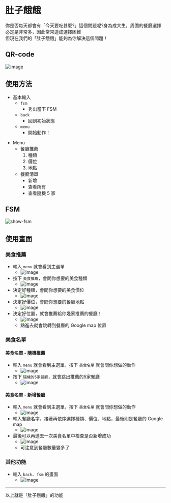 # 肚子餓餓
你是否每天都會有「今天要吃甚麼?」這個問題呢?身為成大生，周圍的餐廳選擇必定是非常多，因此常常造成選擇困難\
但現在我們的「肚子餓餓」能夠為你解決這個問題！

## QR-code
![image](https://user-images.githubusercontent.com/47287400/209559292-dc501fb0-ee38-4139-82d9-4d078eb9a461.png)

## 使用方法
* 基本輸入
	* `fsm`
		* 秀出當下 FSM
	* `back`
		* 回到初始狀態
	* `menu`
		* 開始動作！
- Menu
    - 餐廳推薦
        1. 種類
        2. 價位
        3. 地點
    - 餐廳清單
        - 新增
        - 查看所有
        - 查看隨機 5 家

## FSM
![show-fsm](https://user-images.githubusercontent.com/47287400/209556133-8a2390ba-7be8-44e8-a315-bc96dcba9622.jpg)

## 使用畫面
### 美食推薦
* 輸入 `menu` 就會看到主選單
	* ![image](https://user-images.githubusercontent.com/47287400/209556639-2162bc74-310c-417d-a682-7e35d77fcab0.png)
* 按下 `美食推薦`，會問你想要的美食種類
	* ![image](https://user-images.githubusercontent.com/47287400/209556733-478cfccd-e3ce-4297-bcf2-c58edc439807.png)
* 決定好種類，會問你想要的美食價位
	* ![image](https://user-images.githubusercontent.com/47287400/209557224-b5910bfb-51d7-40ee-9961-eb590bf2dc04.png)
* 決定好價位，會問你想要的餐廳地點
	* ![image](https://user-images.githubusercontent.com/47287400/209557297-f09c2ba8-51e6-4b2f-b84c-079df456e265.png)
* 決定好位置，就會推薦給你幾家推薦的餐廳！
	* ![image](https://user-images.githubusercontent.com/47287400/209557358-a7e24d1f-7b53-444c-96a9-c8fac96b2bcc.png)
	* 點進去就會跳轉到餐廳的 Google map 位置
### 美食名單
#### 美食名單 - 隨機推薦
* 輸入 `menu` 就會看到主選單，按下 `美食名單` 就會問你想做的動作
	* ![image](https://user-images.githubusercontent.com/47287400/209557459-dfccb3de-dec1-41c6-8e4e-0a4beac4742d.png)
* 按下 `隨機的5家餐廳`，就會跳出推薦的5家餐廳
	* ![image](https://user-images.githubusercontent.com/47287400/209557564-83056044-d0a5-4e74-b967-9c98ab192c59.png)
#### 美食名單 - 新增餐廳
* 輸入 `menu` 就會看到主選單，按下 `美食名單` 就會問你想做的動作
	* ![image](https://user-images.githubusercontent.com/47287400/209557857-7c2ab0fc-8005-4b0e-b0ec-f771a9394af0.png)
* 輸入餐廳名字，接著再依序選擇種類、價位、地點，最後則是餐廳的 Google map
	* ![image](https://user-images.githubusercontent.com/47287400/209558109-a7fe54af-e412-41f2-8d2f-3bf088ba3ace.png)
* 最後可以再進去一次美食名單中檢查是否新增成功
	* ![image](https://user-images.githubusercontent.com/47287400/209558452-e58fb289-37ea-42e3-a75c-43426a5c400a.png)
	* 可注意到餐廳數量變多了
### 其他功能
* 輸入 `back`、`fsm` 的畫面
	* ![image](https://user-images.githubusercontent.com/47287400/209558253-19fd6625-8012-4a5c-a116-35621b53e9e6.png)

---
以上就是「肚子餓餓」的功能
